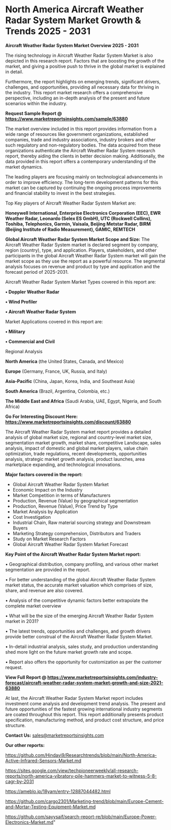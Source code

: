 # North America Aircraft Weather Radar System Market Growth & Trends 2025 - 2031

<Strong> Aircraft Weather Radar System Market Overview 2025 - 2031</strong>

The rising technology in Aircraft Weather Radar System Market is also depicted in this research report. Factors that are boosting the growth of the market, and giving a positive push to thrive in the global market is explained in detail.

Furthermore, the report highlights on emerging trends, significant drivers, challenges, and opportunities, providing all necessary data for thriving in the industry. This report market research offers a comprehensive perspective, including an in-depth analysis of the present and future scenarios within the industry.

<strong>Request Sample Report @ <a href=https://www.marketreportsinsights.com/sample/63880>https://www.marketreportsinsights.com/sample/63880</a></strong>

The market overview included in this report provides information from a wide range of resources like government organizations, established companies, trade and industry associations, industry brokers and other such regulatory and non-regulatory bodies. The data acquired from these organizations authenticate the Aircraft Weather Radar System research report, thereby aiding the clients in better decision making. Additionally, the data provided in this report offers a contemporary understanding of the market dynamics.

The leading players are focusing mainly on technological advancements in order to improve efficiency. The long-term development patterns for this market can be captured by continuing the ongoing process improvements and financial stability to invest in the best strategies.

Top Key players of Aircraft Weather Radar System Market are:

<strong>Honeywell International, Enterprise Electronics Corporation (EEC), EWR Weather Radar, Leonardo (Selex ES GmbH), UTC (Rockwell Collins), Toshiba, Telephonics, Garmin, Vaisala, Beijing Metstar Radar, BIRM (Beijing Institute of Radio Measurement), GAMIC, REMTECH</strong>

<strong><b>Global Aircraft Weather Radar System Market Scope and Size:</b></strong>
The Aircraft Weather Radar System market is declared segment by company, region (country), type, and application. Players, stakeholders, and other participants in the global Aircraft Weather Radar System market will gain the market scope as they use the report as a powerful resource. The segmental analysis focuses on revenue and product by type and application and the forecast period of 2025-2031.

Aircraft Weather Radar System Market Types covered in this report are:

<strong>• Doppler Weather Radar

• Wind Profiler

• Aircraft Weather Radar System</strong>

Market Applications covered in this report are:

<strong>• Military

• Commercial and Civil</strong> 

Regional Analysis

<strong>North America</strong> (the United States, Canada, and Mexico)

<strong>Europe</strong> (Germany, France, UK, Russia, and Italy)

<strong>Asia-Pacific</strong> (China, Japan, Korea, India, and Southeast Asia)

<strong>South America</strong> (Brazil, Argentina, Colombia, etc.)

<strong>The Middle East and Africa</strong> (Saudi Arabia, UAE, Egypt, Nigeria, and South Africa)

<strong>Go For Interesting Discount Here: <a href=https://www.marketreportsinsights.com/discount/63880>https://www.marketreportsinsights.com/discount/63880</a></strong>

The Aircraft Weather Radar System market report provides a detailed analysis of global market size, regional and country-level market size, segmentation market growth, market share, competitive Landscape, sales analysis, impact of domestic and global market players, value chain optimization, trade regulations, recent developments, opportunities analysis, strategic market growth analysis, product launches, area marketplace expanding, and technological innovations.

<strong><b>Major factors covered in the report:</b></strong>
<ul>
  <li>Global Aircraft Weather Radar System Market </li>
  <li>Economic Impact on the Industry</li>
  <li>Market Competition in terms of Manufacturers</li>
  <li>Production, Revenue (Value) by geographical segmentation</li>
  <li>Production, Revenue (Value), Price Trend by Type</li>
  <li>Market Analysis by Application</li>
  <li>Cost Investigation</li>
  <li>Industrial Chain, Raw material sourcing strategy and Downstream Buyers</li>
  <li>Marketing Strategy comprehension, Distributors and Traders</li>
  <li>Study on Market Research Factors</li>
  <li>Global Aircraft Weather Radar System Market Forecast</li>
</ul>

<strong><b>Key Point of the Aircraft Weather Radar System Market report:</b></strong>

• Geographical distribution, company profiling, and various other market segmentation are provided in the report.

• For better understanding of the global Aircraft Weather Radar System market status, the accurate market valuation which comprises of size, share, and revenue are also covered.

• Analysis of the competitive dynamic factors better extrapolate the complete market overview

• What will be the size of the emerging Aircraft Weather Radar System market in 2031?

• The latest trends, opportunities and challenges, and growth drivers provide better construal of the Aircraft Weather Radar System Market.

• In-detail industrial analysis, sales study, and production understanding shed more light on the future market growth rate and scope.

• Report also offers the opportunity for customization as per the customer request.

<strong><b>View Full Report @ <a href=https://www.marketreportsinsights.com/industry-forecast/aircraft-weather-radar-system-market-growth-and-size-2021-63880>https://www.marketreportsinsights.com/industry-forecast/aircraft-weather-radar-system-market-growth-and-size-2021-63880</a></b></strong>


At last, the Aircraft Weather Radar System Market report includes investment come analysis and development trend analysis. The present and future opportunities of the fastest growing international industry segments are coated throughout this report. This report additionally presents product specification, manufacturing method, and product cost structure, and price structure.

<strong>Contact Us:</strong>
sales@marketreportsinsights.com

<strong>Our other reports:</strong>

<a href=https://github.com/Hindavi9/Researchtrends/blob/main/North-America-Active-Infrared-Sensors-Market.md>https://github.com/Hindavi9/Researchtrends/blob/main/North-America-Active-Infrared-Sensors-Market.md</a>

<a href=https://sites.google.com/view/techpioneerweekly/all-research-reports/north-america-vibratory-pile-hammers-market-to-witness-5-8-cagr-by-2031>https://sites.google.com/view/techpioneerweekly/all-research-reports/north-america-vibratory-pile-hammers-market-to-witness-5-8-cagr-by-2031</a>

<a href=https://ameblo.jp/18yam/entry-12887044482.html>https://ameblo.jp/18yam/entry-12887044482.html</a>

<a href=https://github.com/cargo2301/Marketing-trend/blob/main/Europe-Cement-and-Mortar-Testing-Equipment-Market.md>https://github.com/cargo2301/Marketing-trend/blob/main/Europe-Cement-and-Mortar-Testing-Equipment-Market.md</a>

<a href=https://github.com/sayysaif/search-report-re/blob/main/Europe-Power-Electronics-Market.md>https://github.com/sayysaif/search-report-re/blob/main/Europe-Power-Electronics-Market.md</a>"
